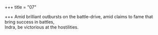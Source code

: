 +++
title = "07"

+++
Amid brilliant outbursts on the battle-drive, amid claims to fame that  bring success in battles,  
Indra, be victorious at the hostilities.  
